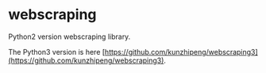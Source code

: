 # webscraping
Python2 version webscraping library.

The Python3 version is here [https://github.com/kunzhipeng/webscraping3](https://github.com/kunzhipeng/webscraping3).
